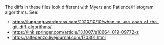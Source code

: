The diffs in these files look different with Myers and Patience/Histogram algorithms. See:

- https://luppeng.wordpress.com/2020/10/10/when-to-use-each-of-the-git-diff-algorithms/
- https://link.springer.com/article/10.1007/s10664-019-09772-z
- https://alfedenzo.livejournal.com/170301.html
